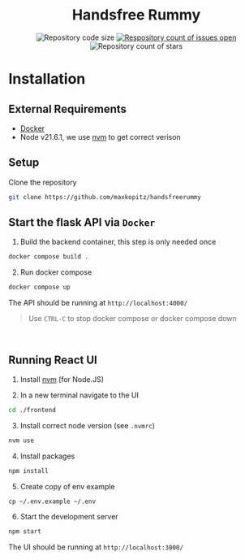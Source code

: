 <div align="center">
  <h1>Handsfree Rummy</h1>
  <a>
    <img
      src="https://img.shields.io/github/languages/code-size/maxkopitz/handsfreerummy"
      alt="Repository code size" />
  </a>
  <a href="https://github.com/maxkopitz/handsfree/">
    <img
      src="https://img.shields.io/github/issues/maxkopitz/handsfreerummy"
      alt="Respository count of issues open" />
  </a>
  <a>
    <img
      src="https://img.shields.io/github/stars/maxkopitz/handsfreerummy"
      alt="Repository count of stars" />
  </a>
</div>

# Installation
## External Requirements
- [Docker](https://docs.docker.com/desktop/)
- Node v21.6.1, we use [nvm](https://github.com/nvm-sh/nvm) to get correct verison

## Setup
Clone the repository
```sh
git clone https://github.com/maxkopitz/handsfreerummy
```
## Start the flask API via ``Docker``
1. Build the backend container, this step is only needed once
```sh
docker compose build .
```
2. Run docker compose
```sh
docker compose up
```
The API should be running at ``http://localhost:4000/``

> Use ``CTRL-C`` to stop docker compose or docker compose down
<br />

## Running React UI

1. Install [nvm](https://github.com/nvm-sh/nvm?tab=readme-ov-file#installing-and-updating) (for Node.JS)

2. In a new terminal navigate to the UI
```sh
cd ./frontend
```

3. Install correct node version (see `.nvmrc`)
```sh
nvm use
```

4. Install packages
```sh
npm install
```

5. Create copy of env example
```
cp ~/.env.example ~/.env
```

6. Start the development server
```sh
npm start
```
The UI should be running at ``http://localhost:3000/``
